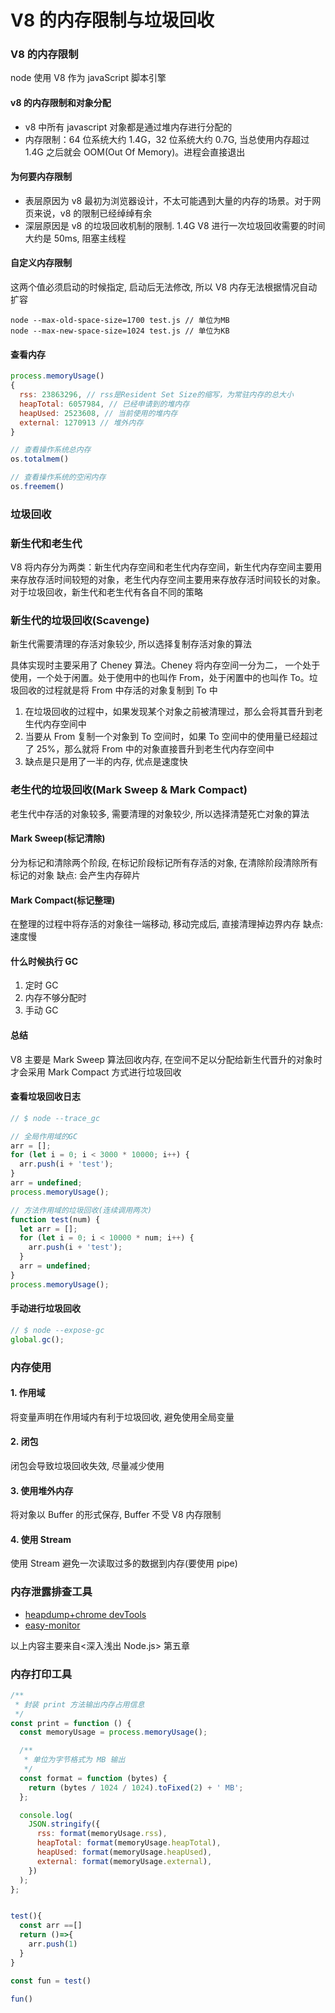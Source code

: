 # V8 的内存限制与垃圾回收

### V8 的内存限制

node 使用 V8 作为 javaScript 脚本引擎

#### v8 的内存限制和对象分配

- v8 中所有 javascript 对象都是通过堆内存进行分配的
- 内存限制：64 位系统大约 1.4G，32 位系统大约 0.7G, 当总使用内存超过 1.4G 之后就会 OOM(Out Of Memory)。进程会直接退出

#### 为何要内存限制

- 表层原因为 v8 最初为浏览器设计，不太可能遇到大量的内存的场景。对于网页来说，v8 的限制已经绰绰有余
- 深层原因是 v8 的垃圾回收机制的限制.
  1.4G V8 进行一次垃圾回收需要的时间大约是 50ms, 阻塞主线程

#### 自定义内存限制

这两个值必须启动的时候指定, 启动后无法修改, 所以 V8 内存无法根据情况自动扩容

```shell
node --max-old-space-size=1700 test.js // 单位为MB
node --max-new-space-size=1024 test.js // 单位为KB
```

#### 查看内存

```js
process.memoryUsage()
{
  rss: 23863296, // rss是Resident Set Size的缩写，为常驻内存的总大小
  heapTotal: 6057984, // 已经申请到的堆内存
  heapUsed: 2523608, // 当前使用的堆内存
  external: 1270913 // 堆外内存
}

// 查看操作系统总内存
os.totalmem()

// 查看操作系统的空闲内存
os.freemem()
```

### 垃圾回收

### 新生代和老生代

V8 将内存分为两类：新生代内存空间和老生代内存空间，新生代内存空间主要用来存放存活时间较短的对象，老生代内存空间主要用来存放存活时间较长的对象。对于垃圾回收，新生代和老生代有各自不同的策略

### 新生代的垃圾回收(Scavenge)

新生代需要清理的存活对象较少, 所以选择复制存活对象的算法

具体实现时主要采用了 Cheney 算法。Cheney 将内存空间一分为二， 一个处于使用，一个处于闲置。处于使用中的也叫作 From，处于闲置中的也叫作 To。垃圾回收的过程就是将 From 中存活的对象复制到 To 中

1. 在垃圾回收的过程中，如果发现某个对象之前被清理过，那么会将其晋升到老生代内存空间中
2. 当要从 From 复制一个对象到 To 空间时，如果 To 空间中的使用量已经超过了 25%，那么就将 From 中的对象直接晋升到老生代内存空间中
3. 缺点是只是用了一半的内存, 优点是速度快

### 老生代的垃圾回收(Mark Sweep & Mark Compact)

老生代中存活的对象较多, 需要清理的对象较少, 所以选择清楚死亡对象的算法

#### Mark Sweep(标记清除)

分为标记和清除两个阶段, 在标记阶段标记所有存活的对象, 在清除阶段清除所有标记的对象
缺点: 会产生内存碎片

#### Mark Compact(标记整理)

在整理的过程中将存活的对象往一端移动, 移动完成后, 直接清理掉边界内存
缺点: 速度慢

#### 什么时候执行 GC

1. 定时 GC
2. 内存不够分配时
3. 手动 GC

#### 总结

V8 主要是 Mark Sweep 算法回收内存, 在空间不足以分配给新生代晋升的对象时才会采用 Mark Compact 方式进行垃圾回收

#### 查看垃圾回收日志

```js
// $ node --trace_gc

// 全局作用域的GC
arr = [];
for (let i = 0; i < 3000 * 10000; i++) {
  arr.push(i + 'test');
}
arr = undefined;
process.memoryUsage();

// 方法作用域的垃圾回收(连续调用两次)
function test(num) {
  let arr = [];
  for (let i = 0; i < 10000 * num; i++) {
    arr.push(i + 'test');
  }
  arr = undefined;
}
process.memoryUsage();
```

#### 手动进行垃圾回收

```js
// $ node --expose-gc
global.gc();
```

### 内存使用

#### 1. 作用域

将变量声明在作用域内有利于垃圾回收, 避免使用全局变量

#### 2. 闭包

闭包会导致垃圾回收失效, 尽量减少使用

#### 3. 使用堆外内存

将对象以 Buffer 的形式保存, Buffer 不受 V8 内存限制

#### 4. 使用 Stream

使用 Stream 避免一次读取过多的数据到内存(要使用 pipe)

### 内存泄露排查工具

- [heapdump+chrome devTools](https://www.ctolib.com/topics-118921.html)
- [easy-monitor](https://www.jianshu.com/p/791a9ba77abb)

以上内容主要来自<深入浅出 Node.js> 第五章

### 内存打印工具

```js
/**
 * 封装 print 方法输出内存占用信息
 */
const print = function () {
  const memoryUsage = process.memoryUsage();

  /**
   * 单位为字节格式为 MB 输出
   */
  const format = function (bytes) {
    return (bytes / 1024 / 1024).toFixed(2) + ' MB';
  };

  console.log(
    JSON.stringify({
      rss: format(memoryUsage.rss),
      heapTotal: format(memoryUsage.heapTotal),
      heapUsed: format(memoryUsage.heapUsed),
      external: format(memoryUsage.external),
    })
  );
};
```

```js

test(){
  const arr ==[]
  return ()=>{
    arr.push(1)
  }
}

const fun = test()

fun()

```
